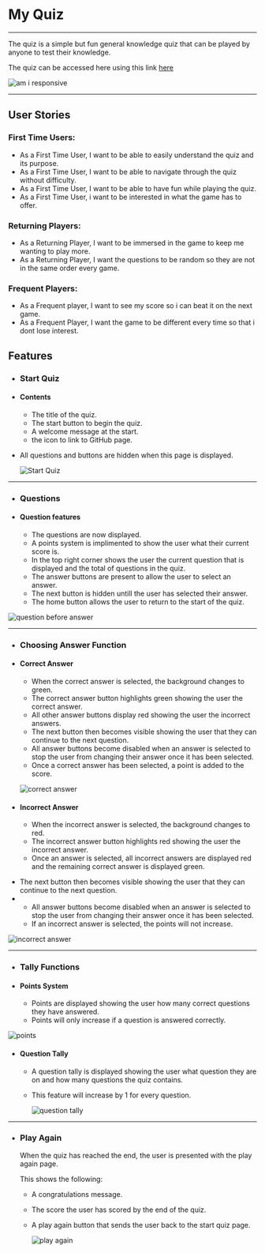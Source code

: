 # My Quiz

---

The quiz is a simple but fun general knowledge quiz that can be played by anyone to test their knowledge.

The quiz can be accessed here using this link [here](https://jackevans47.github.io/Quiz/)

![am i responsive](https://github.com/Jackevans47/Quiz/assets/148341732/6e5af99f-c787-47a6-b835-ae4bc590d405)


---
## User Stories

### First Time Users:

* As a First Time User, I want to be able to easily understand the quiz and its purpose.
* As a First Time User, I want to be able to navigate through the quiz without difficulty.
* As a First Time User, I want to be able to have fun while playing the quiz.
* As a First Time User, i want to be interested in what the game has to offer.

### Returning Players:

* As a Returning Player, I want to be immersed in the game to keep me wanting to play more.
* As a Returning Player, I want the questions to be random so they are not in the same order every game.

### Frequent Players:

* As a Frequent player, I want to see my score so i can beat it on the next game.
* As a Frequent Player, I want the game to be different every time so that i dont lose interest.

## Features

+ ### Start Quiz

+ #### Contents
   - The title of the quiz.
   - The start button to begin the quiz.
   - A welcome message at the start.
   - the icon to link to GitHub page.
 
- All questions and buttons are hidden when this page is displayed.
 
  ![Start Quiz](https://github.com/Jackevans47/Quiz/assets/148341732/d04fec0a-a3a1-46ee-b773-db45e4f62c83)

---
+ ### Questions

+ #### Question features
   - The questions are now displayed.
   - A points system is implimented to show the user what their current score is.
   - In the top right corner shows the user the current question that is displayed and the total of questions in the quiz.
   - The answer buttons are present to allow the user to select an answer.
   - The next button is hidden untill the user has selected their answer.
   - The home button allows the user to return to the start of the quiz.
 
 ![question before answer](https://github.com/Jackevans47/Quiz/assets/148341732/7aa44a69-7e3a-4fb1-9497-8c5b914278d2)


---
+ ### Choosing Answer Function

+ #### Correct Answer
   - When the correct answer is selected, the background changes to green.
   - The correct answer button highlights green showing the user the correct answer.
   - All other answer buttons display red showing the user the incorrect answers.
   - The next button then becomes visible showing the user that they can continue to the next question.
   - All answer buttons become disabled when an answer is selected to stop the user from changing their answer once it has been selected.
   - Once a correct answer has been selected, a point is added to the score. 
     
  ![correct answer](https://github.com/Jackevans47/Quiz/assets/148341732/6277189b-eee1-486a-8df0-a3baf98cc068)

+ #### Incorrect Answer
  - When the incorrect answer is selected, the background changes to red.
   - The incorrect answer button highlights red showing the user the incorrect answer.
   - Once an answer is selected, all incorrect answers are displayed red and the remaining correct answer is displayed green.
 - The next button then becomes visible showing the user that they can continue to the next question.
 -  - All answer buttons become disabled when an answer is selected to stop the user from changing their answer once it has been selected.
    - If an incorrect answer is selected, the points will not increase.
  
  ![incorrect answer](https://github.com/Jackevans47/Quiz/assets/148341732/7bcee0a0-8c85-442e-bea7-ce65335fa34c)

---
+ ### Tally Functions

+ #### Points System
  - Points are displayed showing the user how many correct questions they have answered.
  - Points will only increase if a question is answered correctly.

![points](https://github.com/Jackevans47/Quiz/assets/148341732/065abdbf-d099-4468-869d-e0f3e5b95a0f)

 
+ #### Question Tally
   - A question tally is displayed showing the user what question they are on and how many questions the quiz contains.
   - This feature will increase by 1 for every question.
 
     ![question tally](https://github.com/Jackevans47/Quiz/assets/148341732/cf1da464-c4b1-4682-ba07-58e146d531c5)

---
+ ### Play Again
  When the quiz has reached the end, the user is presented with the play again page.

  This shows the following:
  - A congratulations message.
  - The score the user has scored by the end of the quiz.
  - A play again button that sends the user back to the start quiz page.
 
    ![play again](https://github.com/Jackevans47/Quiz/assets/148341732/bd2729c4-e7fb-4396-8980-3b311833d857)
